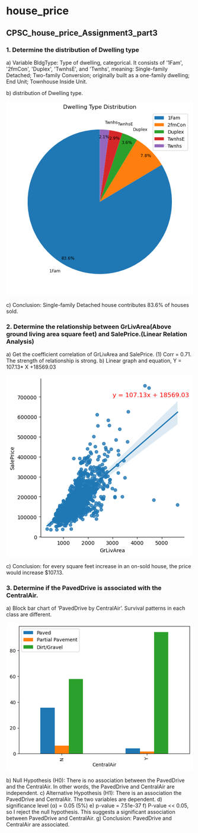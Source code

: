 # house_price
## CPSC_house_price_Assignment3_part3

### 1.	Determine the distribution of Dwelling type
a)	Variable BldgType: Type of dwelling, categorical. It consists of '1Fam', '2fmCon', 'Duplex', 'TwnhsE', and 'Twnhs', meaning: Single-family Detached; Two-family Conversion; originally built as a one-family dwelling; End Unit; Townhouse Inside Unit.

b)	distribution of Dwelling type.

![distribution of Dwelling type](Results/Dwelling%20type.png)

c)	Conclusion: Single-family Detached house contributes 83.6% of houses sold.

### 2.	Determine the relationship between GrLivArea(Above ground living area square feet) and SalePrice.(Linear Relation Analysis)
a)	Get the coefficient correlation of GrLivArea and SalePrice.
(1)	Corr = 0.71. The strength of relationship is strong. 
b)	Linear graph and equation, Y = 107.13* X +18569.03

![Linear graph](Results/GrLivArea_SalePrice.png)

c)	Conclusion: for every square feet increase in an on-sold house, the price would increase $107.13.

### 3.	Determine if the PavedDrive is associated with the CentralAir.
a)	Block bar chart of ‘PavedDrive by CentralAir’. Survival patterns in each class are different.

![PavedDrive by CentralAir](Results/CentralAir_Paved.png)

b)	Null Hypothesis (H0): There is no association between the PavedDrive and the CentralAir. In other words, the PavedDrive and CentralAir are independent.
c)	Alternative Hypothesis (H1): There is an association the PavedDrive and CentralAir. The two variables are dependent.
d)	significance level (α) = 0.05 (5%)
e)	p-value =  7.51e-37 
f)	P-value << 0.05, so I reject the null hypothesis. This suggests a significant association between PavedDrive and CentralAir.
g)	Conclusion: PavedDrive and CentralAir are associated.
